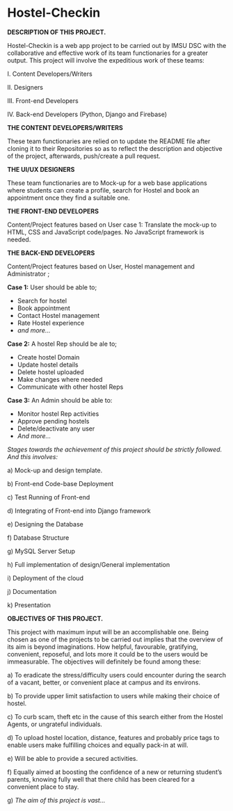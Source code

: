 # Hostel-Checkin

**DESCRIPTION OF THIS PROJECT.**

Hostel-Checkin is a web app project to be carried out by IMSU DSC with the 
collaborative and effective work of its team functionaries for a greater output. 
This project will involve the expeditious work of these teams:

I.		Content Developers/Writers

II.		Designers

III.		Front-end Developers

IV.		Back-end Developers (Python, Django and Firebase)

**THE CONTENT DEVELOPERS/WRITERS**

These team functionaries are relied on to update the README file after cloning it to their 
Repositories so as to reflect the description and objective of the project, afterwards, push/create 
a pull request.

**THE UI/UX DESIGNERS**

These team functionaries are to Mock-up for a web base applications where students can create a 
profile, search for Hostel and book an appointment once they find a suitable one.

**THE FRONT-END DEVELOPERS**

Content/Project features based on User case 1: Translate the mock-up to HTML, CSS and JavaScript 
code/pages. No JavaScript framework is needed. 
 
**THE BACK-END DEVELOPERS**

Content/Project features based on User, Hostel management and Administrator ; 

**Case 1:** User should be able to;
-	Search for hostel
-	Book appointment
-	Contact Hostel management
-	Rate Hostel experience
-	_and more…_

**Case 2:** A hostel Rep should be ale to;
-	Create hostel Domain
-	Update hostel details
-	Delete hostel uploaded 
-	Make changes where needed
-	Communicate with other hostel Reps

**Case 3:** An Admin should be able to:
-	Monitor hostel Rep activities
-	Approve pending hostels
-	Delete/deactivate any user
-	*And more…*

*Stages towards the achievement of this project should be strictly followed. And this involves:*

a) 		Mock-up and design template.

b) 		Front-end Code-base Deployment

c) 		Test Running of Front-end

d) 		Integrating of Front-end into Django framework

e) 		Designing the Database

f) 		Database Structure

g) 		MySQL Server Setup

h) 		Full implementation of design/General implementation

i) 		Deployment of the cloud

j) 		Documentation

k) 		Presentation


**OBJECTIVES OF THIS PROJECT.**

This project with maximum input will be an accomplishable one. Being chosen as one of the projects 
to be carried out implies that the overview of its aim is beyond imaginations. How helpful, 
favourable, gratifying, convenient, reposeful, and lots more it could be to the users would be 
immeasurable. The objectives will definitely be found among these:

a)		To eradicate the stress/difficulty users could encounter during the search of a vacant, better, or 
		convenient place at campus and its environs.

b)		To provide upper limit satisfaction to users while making their choice of hostel.

c)		To curb scam, theft etc in the cause of this search either from the Hostel Agents, or ungrateful 
		individuals.

d)		To upload hostel location, distance, features and probably price tags to enable users make 
		fulfilling choices and equally pack-in at will.

e)		Will be able to provide a secured activities.

f)		Equally aimed at boosting the confidence of a new or returning student’s parents, knowing fully 
		well that there child has been cleared for a convenient place to stay.

g)		*The aim of this project is vast…*
